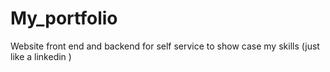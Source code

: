 # My_portfolio
Website front end and backend for self service to show case my skills (just like a linkedin )
